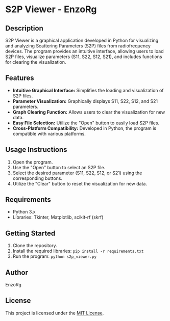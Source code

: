 # S2P Viewer - EnzoRg

## Description

S2P Viewer is a graphical application developed in Python for visualizing and analyzing Scattering Parameters (S2P) files from radiofrequency devices. The program provides an intuitive interface, allowing users to load S2P files, visualize parameters (S11, S22, S12, S21), and includes functions for clearing the visualization.

## Features

- **Intuitive Graphical Interface:** Simplifies the loading and visualization of S2P files.
- **Parameter Visualization:** Graphically displays S11, S22, S12, and S21 parameters.
- **Graph Clearing Function:** Allows users to clear the visualization for new data.
- **Easy File Selection:** Utilize the "Open" button to easily load S2P files.
- **Cross-Platform Compatibility:** Developed in Python, the program is compatible with various platforms.

## Usage Instructions

1. Open the program.
2. Use the "Open" button to select an S2P file.
3. Select the desired parameter (S11, S22, S12, or S21) using the corresponding buttons.
4. Utilize the "Clear" button to reset the visualization for new data.

## Requirements

- Python 3.x
- Libraries: Tkinter, Matplotlib, scikit-rf (skrf)

## Getting Started

1. Clone the repository.
2. Install the required libraries: `pip install -r requirements.txt`
3. Run the program: `python s2p_viewer.py`

## Author

EnzoRg

## License

This project is licensed under the [MIT License](LICENSE).

